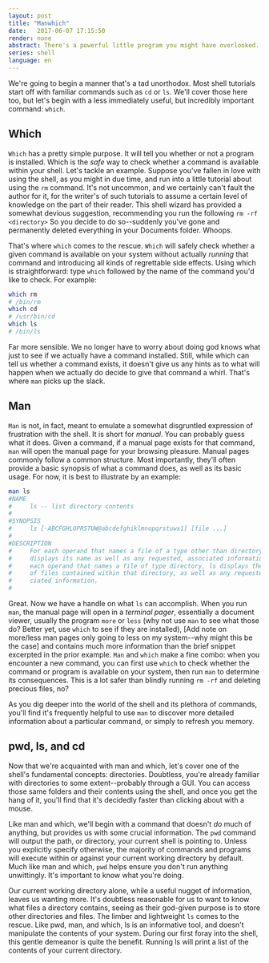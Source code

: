 ```yaml
---
layout: post
title: "Manwhich"  
date:   2017-06-07 17:15:50
render: none
abstract: There's a powerful little program you might have overlooked. You can use it to copy files, write a book, send email, or browse the internet. Let's learn how to use it.
series: shell
language: en
---
```

We're going to begin a manner that's a tad unorthodox. Most shell tutorials
start off with familiar commands such as `cd` or `ls`. We'll cover those here
too, but let's begin with a less immediately useful, but incredibly important
command: `which`.

## Which
`Which` has a pretty simple purpose. It will tell you whether or not a program
is installed. Which is the *safe* way to check whether a command is available 
within your shell. Let's tackle an example. Suppose you've fallen in love with
using the shell, as you might in due time, and run into a little tutorial about
using the `rm` command. It's not uncommon, and we certainly can't fault the
author for it, for the writer's of such tutorials to assume a certain level of
knowledge on the part of their reader. This shell wizard has provided a somewhat
devious suggestion, recommending you run the following `rm -rf <directory>` So
you decide to do so--suddenly you've gone and permanently deleted everything in
your Documents folder. Whoops. 

That's where `which` comes to the rescue. `Which` will safely check whether a
given command is available on your system without actually *running* that
command and introducing all kinds of regrettable side effects. Using which is
straightforward: type `which` followed by the name of the command you'd like to
check. For example:
```sh
which rm 
# /bin/rm
which cd 
# /usr/bin/cd
which ls
# /bin/ls 
``` 

Far more sensible. We no longer have to worry about doing god knows what just to
see if we actually have a command installed. Still, while which can tell us
whether a command exists, it doesn't give us any hints as to what will happen
when we actually do decide to give that command a whirl. That's where `man`
picks up the slack.

## Man
`Man` is not, in fact, meant to emulate a somewhat disgruntled expression of
frustration with the shell. It is short for *manual*. You can probably guess
what it does. Given a command, if a manual page exists for that command, `man`
will open the manual page for your browsing pleasure. Manual pages commonly
follow a common structure. Most importantly, they'll often provide a basic
synopsis of what a command does, as well as its basic usage. For now, it is best
to illustrate by an example:
```sh
man ls
#NAME
#     ls -- list directory contents
#
#SYNOPSIS
#     ls [-ABCFGHLOPRSTUW@abcdefghiklmnopqrstuwx1] [file ...]
#
#DESCRIPTION
#     For each operand that names a file of a type other than directory, ls
#     displays its name as well as any requested, associated information.  For
#     each operand that names a file of type directory, ls displays the names
#     of files contained within that directory, as well as any requested, asso-
#     ciated information.
#
```
Great. Now we have a handle on what `ls` can accomplish. When you run `man`, the
manual page will open in a *terminal pager*, essentially a document viewer,
usually the program `more` or `less` (why not use `man` to see what those do?
Better yet, use `which` to see if they are installed), [Add note on more/less
man pages only going to less on my system--why might this be the case] and
contains much more information than the brief  snippet excerpted in the prior
example. `Man` and `which` make a fine combo: when you encounter a new command,
you can first use `which` to check whether the command or program is available
on your system, then run `man` to determine its consequences. This is a lot
safer than blindly running `rm -rf` and deleting precious files, no? 

As you dig deeper into the world of the shell and its plethora of commands,
you'll find it's frequently helpful to use `man` to discover more detailed
information about a particular command, or simply to refresh you memory.

## pwd, ls, and cd 
Now that we're acquainted with man and which, let's cover one of the shell's
fundamental concepts: directories. Doubtless, you're already familiar with
directories to some extent--probably through a GUI. You can access those same
folders and their contents using the shell, and once you get the hang of it,
you'll find that it's decidedly faster than clicking about with a mouse. 

Like man and which, we'll begin with a command that doesn't *do* much of
anything, but provides us with some crucial information. The `pwd` command will
output the path, or directory, your current shell is pointing to. Unless you
explicitly specify otherwise, the majority of commands and programs will execute
within or against your current working directory by default. Much like man and
which, `pwd` helps
ensure you don't run anything unwittingly. It's important to know what you're
doing.

Our current working directory alone, while a useful nugget of information,
leaves us wanting more. It's doubtless reasonable for us to want to know what
files a directory contains, seeing as their god-given purpose is to store other
directories and files. The limber and lightweight `ls` comes to the rescue.
Like pwd, man, and which, ls is an informative tool, and doesn't manipulate the
contents of your system. During our first foray into the shell, this gentle
demeanor is quite the benefit. Running ls will print a list of the contents of
your current directory.
```sh

``` 


